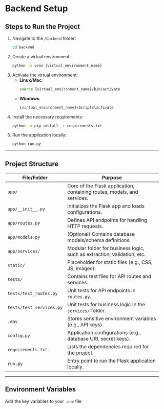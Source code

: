 
# **Backend Setup**

## **Steps to Run the Project**
1. Navigate to the `/backend` folder:
   ```bash
   cd backend
   ```
2. Create a virtual environment:
   ```bash
   python -m venv {virtual_environment_name}
   ```
3. Activate the virtual environment:
   - **Linux/Mac**:
     ```bash
     source {virtual_environment_name}/bin/activate
     ```
   - **Windows**:
     ```bash
     {virtual_environment_name}\Scripts\activate
     ```
4. Install the necessary requirements:
   ```bash
   python -m pip install -r requirements.txt
   ```
5. Run the application locally:
   ```bash
   python run.py
   ```

---

## **Project Structure**

| **File/Folder**        | **Purpose**                                                                 |
|-------------------------|-----------------------------------------------------------------------------|
| `app/`                 | Core of the Flask application, containing routes, models, and services.    |
| `app/__init__.py`      | Initializes the Flask app and loads configurations.                        |
| `app/routes.py`        | Defines API endpoints for handling HTTP requests.                          |
| `app/models.py`        | (Optional) Contains database models/schema definitions.                   |
| `app/services/`        | Modular folder for business logic, such as extraction, validation, etc.    |
| `static/`              | Placeholder for static files (e.g., CSS, JS, images).                      |
| `tests/`               | Contains test files for API routes and services.                          |
| `tests/test_routes.py` | Unit tests for API endpoints in `routes.py`.                              |
| `tests/test_services.py` | Unit tests for business logic in the `services/` folder.                |
| `.env`                 | Stores sensitive environment variables (e.g., API keys).                  |
| `config.py`            | Application configurations (e.g., database URI, secret keys).             |
| `requirements.txt`     | Lists the dependencies required for the project.                          |
| `run.py`               | Entry point to run the Flask application locally.                         |

---

## **Environment Variables**

Add the key variables to your `.env` file:


